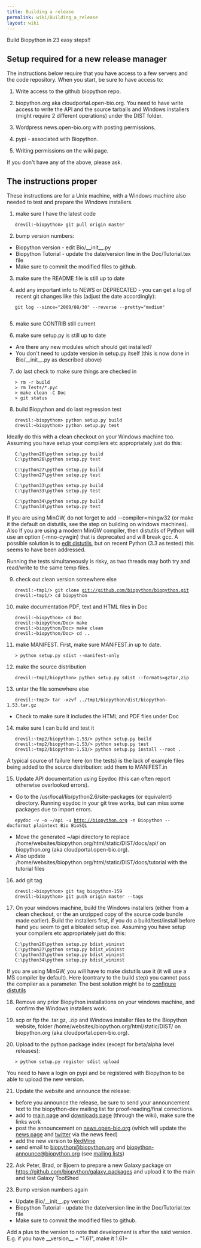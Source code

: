 ```yaml
---
title: Building a release
permalink: wiki/Building_a_release
layout: wiki
---
```


Build Biopython in 23 easy steps!!

Setup required for a new release manager
----------------------------------------

The instructions below require that you have access to a few servers and
the code repository. When you start, be sure to have access to:

1. Write access to the github biopython repo.

2. biopython.org aka cloudportal.open-bio.org. You need to have write
access to write the API and the source tarballs and Windows installers
(might require 2 different operations) under the DIST folder.

3. Wordpress news.open-bio.org with posting permissions.

4. pypi - associated with Biopython.

5. Writing permissions on the wiki page.

If you don't have any of the above, please ask.

The instructions proper
-----------------------

These instructions are for a Unix machine, with a Windows machine also
needed to test and prepare the Windows installers.

1. make sure I have the latest code

`   drevil:~biopython> git pull origin master`

2. bump version numbers:

-   Biopython version - edit Bio/\_\_init\_\_.py
-   Biopython Tutorial - update the date/version line in the
    Doc/Tutorial.tex file
-   Make sure to commit the modified files to github.

3. make sure the README file is still up to date

4. add any important info to NEWS or DEPRECATED - you can get a log of
recent git changes like this (adjust the date accordingly):

`   git log --since="2009/08/30" --reverse --pretty="medium"`  
`   `

5. make sure CONTRIB still current

6. make sure setup.py is still up to date

-   Are there any new modules which should get installed?
-   You don't need to update version in setup.py itself (this is now
    done in Bio/\_\_init\_\_.py as described above)

7. do last check to make sure things are checked in

`   > rm -r build`  
`   > rm Tests/*.pyc`  
`   > make clean -C Doc`  
`   > git status`

8. build Biopython and do last regression test

`   drevil:~biopython> python setup.py build `  
`   drevil:~biopython> python setup.py test`

Ideally do this with a clean checkout on your Windows machine too.
Assuming you have setup your compilers etc appropriately just do this:

`   C:\python26\python setup.py build`  
`   C:\python26\python setup.py test`

`   C:\python27\python setup.py build`  
`   C:\python27\python setup.py test`

`   C:\python33\python setup.py build`  
`   C:\python33\python setup.py test`

`   C:\python34\python setup.py build`  
`   C:\python34\python setup.py test`

If you are using MinGW, do not forget to add --compiler=mingw32 (or make
it the default on distutils, see the step on building on windows
machines). Also If you are using a modern MinGW compiler, then distutils
of Python will use an option (-mno-cywgin) that is deprecated and will
break gcc. A possible solution is to [edit
distutils](http://bugs.python.org/issue12641), but on recent Python (3.3
as tested) this seems to have been addressed.

Running the tests simultaneously is risky, as two threads may both try
and read/write to the same temp files.

9. check out clean version somewhere else

`   drevil:~tmp1/> git clone `[`git://github.com/biopython/biopython.git`](git://github.com/biopython/biopython.git)  
`   drevil:~tmp1/> cd biopython`

10. make documentation PDF, text and HTML files in Doc

`   drevil:~biopython> cd Doc`  
`   drevil:~biopython/Doc> make`  
`   drevil:~biopython/Doc> make clean`  
`   drevil:~biopython/Doc> cd ..`

11. make MANIFEST. First, make sure MANIFEST.in up to date.

`   > python setup.py sdist --manifest-only `

12. make the source distribution

`   drevil:~tmp1/biopython> python setup.py sdist --formats=gztar,zip `

13. untar the file somewhere else

`   drevil:~tmp2> tar -xzvf ../tmp1/biopython/dist/biopython-1.53.tar.gz`

-   Check to make sure it includes the HTML and PDF files under Doc

14. make sure I can build and test it

`   drevil:~tmp2/biopython-1.53/> python setup.py build`  
`   drevil:~tmp2/biopython-1.53/> python setup.py test`  
`   drevil:~tmp2/biopython-1.53/> python setup.py install --root . `

A typical source of failure here (on the tests) is the lack of example
files being added to the source distribution: add them to MANIFEST.in

15. Update API documentation using Epydoc (this can often report
otherwise overlooked errors).

-   Go to the /usr/local/lib/python2.6/site-packages (or equivalent)
    directory. Running epydoc in your git tree works, but can miss some
    packages due to import errors.

`   epydoc -v -o ~/api -u `[`http://biopython.org`](http://biopython.org)` -n Biopython --docformat plaintext Bio BioSQL`

-   Move the generated ~/api directory to replace
    /home/websites/biopython.org/html/static/DIST/docs/api/ on
    biopython.org (aka cloudportal.open-bio.org).
-   Also update
    /home/websites/biopython.org/html/static/DIST/docs/tutorial with the
    tutorial files

16. add git tag

`   drevil:~biopython> git tag biopython-159`  
`   drevil:~biopython> git push origin master --tags`

17. On your windows machine, build the Windows installers (either from a
clean checkout, or the an unzipped copy of the source code bundle made
earlier). Build the installers first, if you do a build/test/install
before hand you seem to get a bloated setup exe. Assuming you have setup
your compilers etc appropriately just do this:

`   C:\python26\python setup.py bdist_wininst`  
`   C:\python27\python setup.py bdist_wininst`  
`   C:\python33\python setup.py bdist_wininst`  
`   C:\python34\python setup.py bdist_wininst`

If you are using MinGW, you will have to make distutils use it (it will
use a MS compiler by default). Here (contrary to the build step) you
cannot pass the compiler as a parameter. The best solution might be to
[configure
distutils](http://stackoverflow.com/questions/3297254/how-to-use-mingws-gcc-compiler-when-installing-python-package-using-pip)

18. Remove any prior Biopython installations on your windows machine,
and confirm the Windows installers work.

19. scp or ftp the .tar.gz, .zip and Windows installer files to the
Biopython website, folder /home/websites/biopython.org/html/static/DIST/
on biopython.org (aka cloudportal.open-bio.org).

20. Upload to the python package index (except for beta/alpha level
releases):

`   > python setup.py register sdist upload`

You need to have a login on pypi and be registered with Biopython to be
able to upload the new version.

21. Update the website and announce the release:

-   before you announce the release, be sure to send your announcement
    text to the biopython-dev mailing list for
    proof-reading/final corrections.
-   add to [main page](Main_Page "wikilink") and [downloads
    page](Download "wikilink") (through the wiki), make sure the links
    work
-   post the announcement on
    [news.open-bio.org](http://news.open-bio.org) (which will update the
    [news page](News "wikilink") and
    [twitter](http://twitter.com/Biopython) via the news feed)
-   add the new version to
    [RedMine](https://redmine.open-bio.org/projects/biopython)
-   send email to biopython@biopython.org and
    biopython-announce@biopython.org (see [mailing
    lists](Mailing_lists "wikilink"))

22. Ask Peter, Brad, or Bjoern to prepare a new Galaxy package on
<https://github.com/biopython/galaxy_packages> and upload it to the main
and test Galaxy ToolShed

23. Bump version numbers again

-   Update Bio/\_\_init\_\_.py version
-   Biopython Tutorial - update the date/version line in the
    Doc/Tutorial.tex file
-   Make sure to commit the modified files to github.

Add a plus to the version to note that development is after the said
version. E.g. if you have \_\_version\_\_ = "1.61", make it 1.61+
